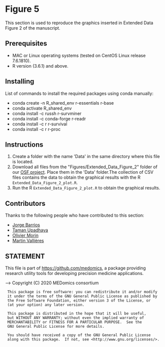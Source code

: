 # Figure 5

This section is used to reproduce the graphics inserted in Extended Data Figure 2 of the manuscript.

## Prerequisites
* MAC or Linux operating systems (tested on CentOS Linux release 7.6.1810).
* R version (3.6.1) and above.

## Installing

List of commands to install the required packages using conda manually:

* conda create -n R_shared_env r-essentials r-base
* conda activate R_shared_env
* conda install -c russh r-survminer
* conda install -c conda-forge r-readr
* conda install -c r r-survival
* conda install -c r r-proc


## Instructions

1. Create a folder with the name 'Data' in the same directory where this file is located.
2. Download all files from the "Figures/Extended_Data_Figure_2" folder of our [OSF project](https://osf.io/ytge5/). Place them in the 'Data' folder.The collection of CSV files contains the data to obtain the graphical results with the R ```Extended_Data_Figure_2_plot.R```.
3. Run the R ```Extended_Data_Figure_2_plot.R``` to obtain the graphical results.

## Contributors

Thanks to the following people who have contributed to this section:

* [Jorge Barrios](https://github.com/numeroj)
* [Taman Upadhaya](https://github.com/TmnGitHub)
* [Olivier Morin](https://github.com/OlivierMorinUCSF)
* [Martin Vallières](https://github.com/mvallieres)

## STATEMENT

 This file is part of <https://github.com/medomics>, a package providing research utility tools for developing precision medicine applications. 
 
 --> Copyright (C) 2020  MEDomics consortium

     This package is free software: you can redistribute it and/or modify
     it under the terms of the GNU General Public License as published by
     the Free Software Foundation, either version 3 of the License, or
     (at your option) any later version.

     This package is distributed in the hope that it will be useful,
     but WITHOUT ANY WARRANTY; without even the implied warranty of
     MERCHANTABILITY or FITNESS FOR A PARTICULAR PURPOSE.  See the
     GNU General Public License for more details.
 
     You should have received a copy of the GNU General Public License
     along with this package.  If not, see <http://www.gnu.org/licenses/>.
